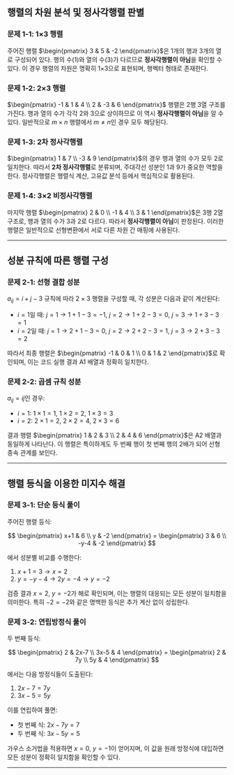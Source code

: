 
## 행렬의 차원 분석 및 정사각행렬 판별

### 문제 1-1: 1×3 행렬

주어진 행렬 $\begin{pmatrix} 3 & 5 & -2 \end{pmatrix}$은 1개의 행과 3개의 열로 구성되어 있다. 행의 수(1)와 열의 수(3)가 다르므로 **정사각행렬이 아님**을 확인할 수 있다. 이 경우 행렬의 차원은 명확히 1×3으로 표현되며, 행벡터 형태로 존재한다.

### 문제 1-2: 2×3 행렬

$\begin{pmatrix} -1 & 1 & 4 \\ 2 & -3 & 6 \end{pmatrix}$ 행렬은 2행 3열 구조를 가진다. 행과 열의 수가 각각 2와 3으로 상이하므로 이 역시 **정사각행렬이 아님**을 알 수 있다. 일반적으로 $m \times n$ 행렬에서 $m \neq n$인 경우 모두 해당된다.

### 문제 1-3: 2차 정사각행렬

$\begin{pmatrix} 1 & 7 \\ -3 & 9 \end{pmatrix}$의 경우 행과 열의 수가 모두 2로 일치한다. 따라서 **2차 정사각행렬**로 분류되며, 주대각선 성분인 1과 9가 중요한 역할을 한다. 정사각행렬은 행렬식 계산, 고유값 분석 등에서 핵심적으로 활용된다.

### 문제 1-4: 3×2 비정사각행렬

마지막 행렬 $\begin{pmatrix} 2 & 0 \\ -1 & 4 \\ 3 & 1 \end{pmatrix}$은 3행 2열 구조로, 행과 열의 수가 3과 2로 다르다. 따라서 **정사각행렬이 아님**이 판정된다. 이러한 행렬은 일반적으로 선형변환에서 서로 다른 차원 간 매핑에 사용된다.

---

## 성분 규칙에 따른 행렬 구성

### 문제 2-1: 선형 결합 성분

$a_{ij} = i + j - 3$ 규칙에 따라 $2 \times 3$ 행렬을 구성할 때, 각 성분은 다음과 같이 계산된다:

- $i=1$일 때: $j=1 → 1+1-3 = -1$, $j=2 → 1+2-3=0$, $j=3 → 1+3-3=1$
- $i=2$일 때: $j=1 → 2+1-3=0$, $j=2 → 2+2-3=1$, $j=3 → 2+3-3=2$

따라서 최종 행렬은 $\begin{pmatrix} -1 & 0 & 1 \\ 0 & 1 & 2 \end{pmatrix}$로 확인되며, 이는 코드 실행 결과 A1 배열과 정확히 일치한다.

### 문제 2-2: 곱셈 규칙 성분

$a_{ij} = ij$인 경우:

- $i=1$: $1×1=1$, $1×2=2$, $1×3=3$
- $i=2$: $2×1=2$, $2×2=4$, $2×3=6$

결과 행렬 $\begin{pmatrix} 1 & 2 & 3 \\ 2 & 4 & 6 \end{pmatrix}$은 A2 배열과 동일하게 나타난다. 이 행렬은 특이하게도 두 번째 행이 첫 번째 행의 2배가 되어 선형 종속 관계를 보인다.

---

## 행렬 등식을 이용한 미지수 해결

### 문제 3-1: 단순 등식 풀이

주어진 행렬 등식:

$$
\begin{pmatrix} x+1 & 6 \\ y & -2 \end{pmatrix} = \begin{pmatrix} 3 & 6 \\ -y-4 & -2 \end{pmatrix}
$$

에서 성분별 비교를 수행한다:

1. $x+1 = 3 → x=2$
2. $y = -y-4 → 2y = -4 → y=-2$

검증 결과 $x=2$, $y=-2$가 해로 확인되며, 이는 행렬의 대응되는 모든 성분이 일치함을 의미한다. 특히 $-2 = -2$와 같은 명백한 등식은 추가 계산 없이 성립한다.

### 문제 3-2: 연립방정식 풀이

두 번째 등식:

$$
\begin{pmatrix} 2 & 2x-7 \\ 3x-5 & 4 \end{pmatrix} = \begin{pmatrix} 2 & 7y \\ 5y & 4 \end{pmatrix}
$$

에서는 다음 방정식들이 도출된다:

1. $2x - 7 = 7y$
2. $3x - 5 = 5y$

이를 연립하여 풀면:

- 첫 번째 식: $2x - 7y = 7$
- 두 번째 식: $3x - 5y = 5$

가우스 소거법을 적용하면 $x=0$, $y=-1$이 얻어지며, 이 값을 원래 방정식에 대입하면 모든 성분이 정확히 일치함을 확인할 수 있다.

---